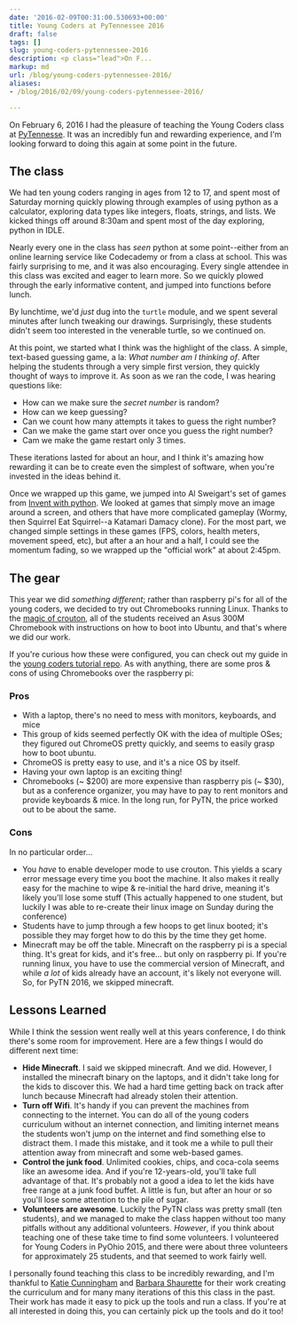 ```yaml
---
date: '2016-02-09T00:31:00.530693+00:00'
title: Young Coders at PyTennessee 2016
draft: false
tags: []
slug: young-coders-pytennessee-2016
description: <p class="lead">On F...
markup: md
url: /blog/young-coders-pytennessee-2016/
aliases:
- /blog/2016/02/09/young-coders-pytennessee-2016/

---
```


<p class="lead">On February 6, 2016 I had the pleasure of teaching the Young Coders class at
<a href="https://www.pytennessee.org">PyTennesse</a>. It was an incredibly fun and rewarding
experience, and I'm looking forward to doing this again at some point in the future.</p>

## The class

We had ten young coders ranging in ages from 12 to 17, and spent
most of Saturday morning quickly plowing through examples of using python
as a calculator, exploring data types like integers, floats, strings, and
lists. We kicked things off around 8:30am and spent most of the day exploring, 
python in IDLE.

Nearly every one in the class has _seen_ python at some point--either from
an online learning service like Codecademy or from a class at school. This
was fairly surprising to me, and it was also encouraging. Every single attendee
in this class was excited and eager to learn more. So we quickly plowed through
the early informative content, and jumped into functions before lunch.

By lunchtime, we'd _just_ dug into the `turtle` module, and we spent several
minutes after lunch tweaking our drawings. Surprisingly, these students didn't
seem too interested in the venerable turtle, so we continued on.

At this point, we started what I think was the highlight of the class. A simple,
text-based guessing game, a la: _What number am I thinking of_. After helping
the students through a very simple first version, they quickly thought of
ways to improve it. As soon as we ran the code, I was hearing questions like:

- How can we make sure the _secret number_ is random?
- How can we keep guessing?
- Can we count how many attempts it takes to guess the right number?
- Can we make the game start over once you guess the right number?
- Cam we make the game restart only 3 times.

These iterations lasted for about an hour, and I think it's amazing how
rewarding it can be to create even the simplest of software, when you're
invested in the ideas behind it.

Once we wrapped up this game, we jumped into Al Sweigart's set of games from
[Invent with python](http://inventwithpython.com/pygame/). We looked at games that simply move an image around a screen,
and others that have more complicated gameplay (Wormy, then Squirrel Eat
Squirrel--a Katamari Damacy clone). For the most part, we changed simple
settings in these games (FPS, colors, health meters, movement speed, etc),
but after a an hour and a half, I could see the momentum fading, so we wrapped
up the "official work" at about 2:45pm.


## The gear

This year we did _something different_; rather than raspberry pi's for all of
the young coders, we decided to try out Chromebooks running Linux. Thanks to
the [magic of crouton](https://github.com/dnschneid/crouton), all of the students received an Asus 300M Chromebook
with instructions on how to boot into Ubuntu, and that's where we did our work.

If you're curious how these were configured, you can check out my guide in
the [young coders tutorial repo](https://github.com/bradmontgomery/young-coders-tutorial/blob/pytn2016/2016/chromebooks.md). As with anything, there are some pros &amp; cons of using Chromebooks over the raspberry pi:

### Pros

- With a laptop, there's no need to mess with monitors, keyboards, and mice
- This group of kids seemed perfectly OK with the idea of multiple OSes; they
  figured out ChromeOS pretty quickly, and seems to easily grasp how to boot
  ubuntu.
- ChromeOS is pretty easy to use, and it's a nice OS by itself.
- Having your own laptop is an exciting thing!
- Chromebooks (~ $200) are more expensive than raspberry pis (~ $30), but as a conference organizer, 
  you may have to pay to rent monitors and provide keyboards & mice. In the long run, for PyTN, the price worked out to be about the same.

### Cons

In no particular order...

- You _have_ to enable developer mode to use crouton. This yields a scary
  error message every time you boot the machine. It also makes it really easy
  for the machine to wipe &amp; re-initial the hard drive, meaning it's likely
  you'll lose some stuff (This actually happened to one student, but luckily
  I was able to re-create their linux image on Sunday during the conference)
- Students have to jump through a few hoops to get linux booted; it's possible
  they may forget how to do this by the time they get home.
- Minecraft may be off the table. Minecraft on the raspberry pi is a special
  thing. It's great for kids, and it's free... but only on raspberry pi. If
  you're running linux, you have to use the commercial version of Minecraft,
  and while _a lot_ of kids already have an account, it's likely not everyone
  will. So, for PyTN 2016, we skipped minecraft.


## Lessons Learned

While I think the session went really well at this years conference, I do think there's some 
room for improvement. Here are a few things I would do different next time:

- **Hide Minecraft**. I said we skipped minecraft. And we did. However, I installed
  the minecraft binary on the laptops, and it didn't take long for the kids to
  discover this. We had a hard time getting back on track after lunch because
  Minecraft had already stolen their attention.
- **Turn off Wifi**. It's handy if you can prevent the machines from connecting
  to the internet. You can do all of the young coders curriculum without an
  internet connection, and limiting internet means the students won't jump on
  the internet and find something else to distract them. I made this mistake, and
  it took me a while to pull their attention away from minecraft and some
  web-based games.
- **Control the junk food**. Unlimited cookies, chips, and coca-cola seems like an
  awesome idea. And if you're 12-years-old, you'll take full advantage of that.
  It's probably not a good a idea to let the kids have free range at a junk food
  buffet. A little is fun, but after an hour or so you'll lose some attention to
  the pile of sugar.
- **Volunteers are awesome**. Luckily the PyTN class was pretty small (ten
  students), and we managed to make the class happen without too many pitfalls
  without any additional volunteers. _However_, if you think about teaching one
  of these take time to find some volunteers. I volunteered for Young Coders in
  PyOhio 2015, and there were about three volunteers for approximately 25 students, and
  that seemed to work fairly well.

I personally found teaching this class to be incredibly rewarding, and I'm
thankful to [Katie Cunningham](http://therealkatie.net) and
[Barbara Shaurette](http://www.mechanicalgirl.com) for their work creating the
curriculum and for many many iterations of this this class in the past. Their
work has made it easy to pick up the tools and run a class. If you're at all
interested in doing this, you can certainly pick up the tools and do it too!